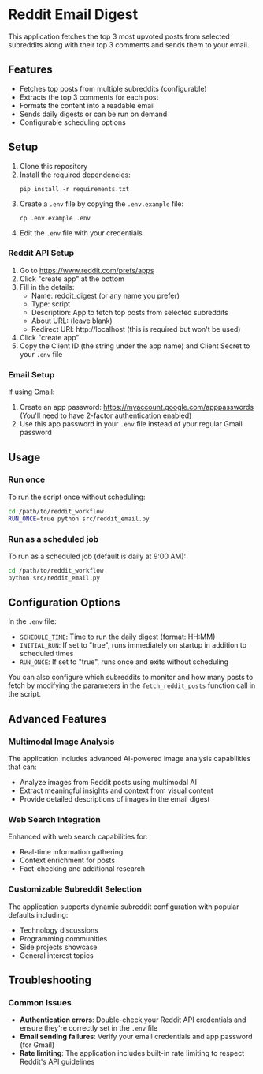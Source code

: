 # Reddit Email Digest

This application fetches the top 3 most upvoted posts from selected subreddits along with their top 3 comments and sends them to your email.

## Features

- Fetches top posts from multiple subreddits (configurable)
- Extracts the top 3 comments for each post
- Formats the content into a readable email
- Sends daily digests or can be run on demand
- Configurable scheduling options

## Setup

1. Clone this repository
2. Install the required dependencies:
   ```
   pip install -r requirements.txt
   ```
3. Create a `.env` file by copying the `.env.example` file:
   ```
   cp .env.example .env
   ```
4. Edit the `.env` file with your credentials

### Reddit API Setup

1. Go to https://www.reddit.com/prefs/apps
2. Click "create app" at the bottom
3. Fill in the details:
   - Name: reddit_digest (or any name you prefer)
   - Type: script
   - Description: App to fetch top posts from selected subreddits
   - About URL: (leave blank)
   - Redirect URI: http://localhost (this is required but won't be used)
4. Click "create app"
5. Copy the Client ID (the string under the app name) and Client Secret to your `.env` file

### Email Setup

If using Gmail:
1. Create an app password: https://myaccount.google.com/apppasswords
   (You'll need to have 2-factor authentication enabled)
2. Use this app password in your `.env` file instead of your regular Gmail password

## Usage

### Run once

To run the script once without scheduling:

```bash
cd /path/to/reddit_workflow
RUN_ONCE=true python src/reddit_email.py
```

### Run as a scheduled job

To run as a scheduled job (default is daily at 9:00 AM):

```bash
cd /path/to/reddit_workflow
python src/reddit_email.py
```

## Configuration Options

In the `.env` file:

- `SCHEDULE_TIME`: Time to run the daily digest (format: HH:MM)
- `INITIAL_RUN`: If set to "true", runs immediately on startup in addition to scheduled times
- `RUN_ONCE`: If set to "true", runs once and exits without scheduling

You can also configure which subreddits to monitor and how many posts to fetch by modifying the parameters in the `fetch_reddit_posts` function call in the script.

## Advanced Features

### Multimodal Image Analysis
The application includes advanced AI-powered image analysis capabilities that can:
- Analyze images from Reddit posts using multimodal AI
- Extract meaningful insights and context from visual content
- Provide detailed descriptions of images in the email digest

### Web Search Integration
Enhanced with web search capabilities for:
- Real-time information gathering
- Context enrichment for posts
- Fact-checking and additional research

### Customizable Subreddit Selection
The application supports dynamic subreddit configuration with popular defaults including:
- Technology discussions
- Programming communities
- Side projects showcase
- General interest topics

## Troubleshooting

### Common Issues
- **Authentication errors**: Double-check your Reddit API credentials and ensure they're correctly set in the `.env` file
- **Email sending failures**: Verify your email credentials and app password (for Gmail)
- **Rate limiting**: The application includes built-in rate limiting to respect Reddit's API guidelines
